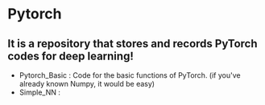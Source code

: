 # Pytorch

## It is a repository that stores and records PyTorch codes for deep learning!<br>
 - Pytorch_Basic : Code for the basic functions of PyTorch. (if you've already known Numpy, it would be easy)<br> 
 - Simple_NN : 
